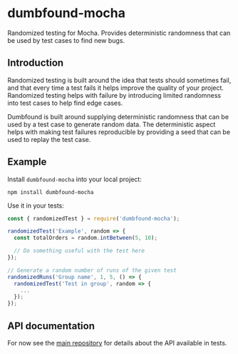 # dumbfound-mocha

Randomized testing for Mocha. Provides deterministic randomness that can be
used by test cases to find new bugs.

## Introduction

Randomized testing is built around the idea that tests should sometimes fail,
and that every time a test fails it helps improve the quality of your project.
Randomized testing helps with failure by introducing limited randomness into
test cases to help find edge cases.

Dumbfound is built around supplying deterministic randomness that can be used
by a test case to generate random data. The deterministic aspect helps with
making test failures reproducible by providing a seed that can be used to
replay the test case.

## Example

Install `dumbfound-mocha` into your local project:

```
npm install dumbfound-mocha
```

Use it in your tests:

```javascript
const { randomizedTest } = require('dumbfound-mocha');

randomizedTest('Example', random => {
  const totalOrders = random.intBetween(5, 10);

  // Do something useful with the test here
});

// Generate a random number of runs of the given test
randomizedRuns('Group name', 1, 5, () => {
  randomizedTest('Test in group', random => {
    ...
  });
});
```

## API documentation

For now see the [main repository][repo] for details about the API available
in tests.

[repo]: https://github.com/aholstenson/dumbfound/
